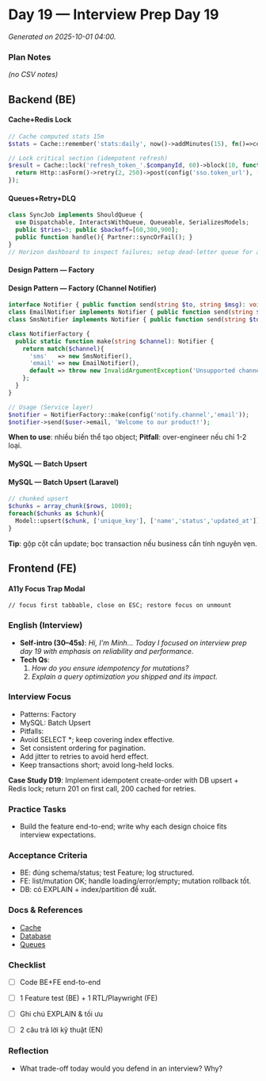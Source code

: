 # Day 19 — Interview Prep Day 19

_Generated on 2025-10-01 04:00._

### Plan Notes
_(no CSV notes)_

## Backend (BE)

#### Cache+Redis Lock
```php
// Cache computed stats 15m
$stats = Cache::remember('stats:daily', now()->addMinutes(15), fn()=>computeStats());

// Lock critical section (idempotent refresh)
$result = Cache::lock('refresh_token_'.$companyId, 60)->block(10, function () use ($refreshToken) {
  return Http::asForm()->retry(2, 250)->post(config('sso.token_url'), ['grant_type'=>'refresh_token','refresh_token'=>$refreshToken])->json();
});
```

#### Queues+Retry+DLQ
```php
class SyncJob implements ShouldQueue {
  use Dispatchable, InteractsWithQueue, Queueable, SerializesModels;
  public $tries=3; public $backoff=[60,300,900];
  public function handle(){ Partner::syncOrFail(); }
}
// Horizon dashboard to inspect failures; setup dead-letter queue for analysis.
```

#### Design Pattern — Factory
#### Design Pattern — Factory (Channel Notifier)
```php
interface Notifier { public function send(string $to, string $msg): void; }
class EmailNotifier implements Notifier { public function send(string $to, string $msg){ Mail::to($to)->send(new GenericMail($msg)); } }
class SmsNotifier implements Notifier { public function send(string $to, string $msg){ app('twilio')->messages->create($to, ['from'=>config('twilio.from'),'body'=>$msg]); } }

class NotifierFactory {
  public static function make(string $channel): Notifier {
    return match($channel){
      'sms'   => new SmsNotifier(),
      'email' => new EmailNotifier(),
      default => throw new InvalidArgumentException('Unsupported channel')
    };
  }
}

// Usage (Service layer)
$notifier = NotifierFactory::make(config('notify.channel','email'));
$notifier->send($user->email, 'Welcome to our product!');
```
**When to use**: nhiều biến thể tạo object; **Pitfall**: over-engineer nếu chỉ 1-2 loại.


#### MySQL — Batch Upsert
#### MySQL — Batch Upsert (Laravel)
```php
// chunked upsert
$chunks = array_chunk($rows, 1000);
foreach($chunks as $chunk){
  Model::upsert($chunk, ['unique_key'], ['name','status','updated_at']);
}
```
**Tip**: gộp cột cần update; bọc transaction nếu business cần tính nguyên vẹn.


## Frontend (FE)

#### A11y Focus Trap Modal
```tsx
// focus first tabbable, close on ESC; restore focus on unmount
```

### English (Interview)
- **Self-intro (30–45s)**: *Hi, I'm Minh… Today I focused on interview prep day 19 with emphasis on reliability and performance.*
- **Tech Qs**:  
  1) *How do you ensure idempotency for mutations?*  
  2) *Explain a query optimization you shipped and its impact.*


### Interview Focus
- Patterns: Factory
- MySQL: Batch Upsert
- Pitfalls:
- Avoid SELECT *; keep covering index effective.
- Set consistent ordering for pagination.
- Add jitter to retries to avoid herd effect.
- Keep transactions short; avoid long-held locks.

**Case Study D19**: Implement idempotent create-order with DB upsert + Redis lock; return 201 on first call, 200 cached for retries.

### Practice Tasks
- Build the feature end-to-end; write why each design choice fits interview expectations.

### Acceptance Criteria
- BE: đúng schema/status; test Feature; log structured.
- FE: list/mutation OK; handle loading/error/empty; mutation rollback tốt.
- DB: có EXPLAIN + index/partition đề xuất.


### Docs & References
- [Cache](https://laravel.com/docs/cache)
- [Database](https://dev.mysql.com/doc/)
- [Queues](https://laravel.com/docs/queues)

### Checklist
- [ ] Code BE+FE end-to-end
- [ ] 1 Feature test (BE) + 1 RTL/Playwright (FE)
- [ ] Ghi chú EXPLAIN & tối ưu
- [ ] 2 câu trả lời kỹ thuật (EN)


### Reflection
- What trade-off today would you defend in an interview? Why?